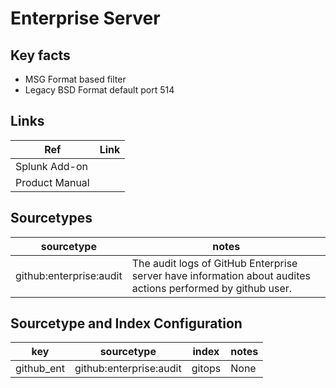 # Enterprise Server

## Key facts

* MSG Format based filter
* Legacy BSD Format default port 514

## Links

| Ref            | Link                                                                                                    |
|----------------|---------------------------------------------------------------------------------------------------------|
| Splunk Add-on  |                                                                 |
| Product Manual |  |

## Sourcetypes

| sourcetype     | notes                                                                                                   |
|----------------|---------------------------------------------------------------------------------------------------------|
| github:enterprise:audit     |  The audit logs of GitHub Enterprise server have information about audites actions performed by github user.  |

## Sourcetype and Index Configuration

| key            | sourcetype     | index          | notes          |
|----------------|----------------|----------------|----------------|
| github_ent    | github:enterprise:audit    | gitops         | None     |

